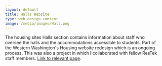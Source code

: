 ```yaml
---
layout: default 
title: Halls Website
type: web-design-content 
image: /media/images/Hall.png
---
```


The housing sites Halls section contains information about staff who oversee
the halls and the accommodations accessible to students. Part of the Western
Washington's Housing website redesign which is an ongoing process. This was
also a project in which I collaborated with fellow ResTek staff members. [Link
to relevant page](https://housing.wwu.edu/apps/halls/edens-higginson/).
